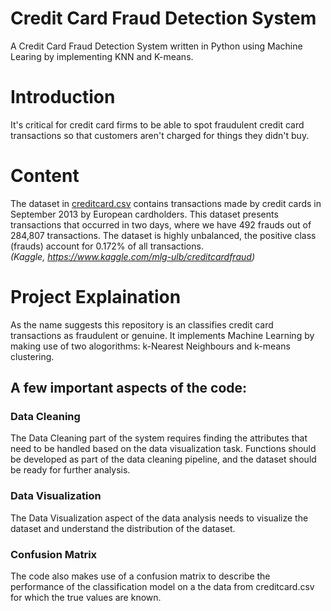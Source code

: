 # Credit Card Fraud Detection System
A Credit Card Fraud Detection System written in Python using Machine Learing by implementing KNN and K-means.

# Introduction
It's critical for credit card firms to be able to spot fraudulent credit card transactions so that customers aren't charged for things they didn't buy.

# Content
The dataset in [creditcard.csv](https://drive.google.com/file/d/1N4bflrjMX2FTWbCkQ2BFhMzvKDwcWDw0/view?usp=sharing) contains transactions made by credit cards in September 2013 by European cardholders.
This dataset presents transactions that occurred in two days, where we have 492 frauds out of 284,807 transactions. The dataset is highly unbalanced, the positive class (frauds) account for 0.172% of all transactions. <br><i>(Kaggle, https://www.kaggle.com/mlg-ulb/creditcardfraud)</i>

# Project Explaination
As the name suggests this repository is an classifies credit card transactions as fraudulent or genuine. It implements Machine Learning by making use of two alogorithms: k-Nearest Neighbours and k-means clustering.

## A few important aspects of the code:

### Data Cleaning
The Data Cleaning part of the system requires finding the attributes that need to be handled based on the data visualization task.
Functions should be developed as part of the data cleaning pipeline, and the dataset should be ready for further analysis.

### Data Visualization
The Data Visualization aspect of the data analysis needs to visualize the dataset and understand the distribution of the dataset.

### Confusion Matrix
The code also makes use of a confusion matrix to describe the performance of the classification model on a the data from creditcard.csv for which the true values are known.

